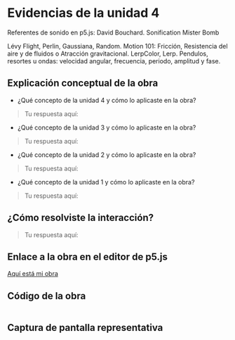 # Evidencias de la unidad 4

Referentes de sonido en p5.js:
David Bouchard. Sonification
Mister Bomb

Lévy Flight, Perlin, Gaussiana, Random.
Motion 101: Fricción, Resistencia del aire y de fluidos o Atracción gravitacional.
LerpColor, Lerp.
Pendulos, resortes u ondas: velocidad angular, frecuencia, periodo, amplitud y fase.

## Explicación conceptual de la obra

* ¿Qué concepto de la unidad 4 y cómo lo aplicaste en la obra?
> Tu respuesta aquí:
>

* ¿Qué concepto de la unidad 3 y cómo lo aplicaste en la obra?
> Tu respuesta aquí:
>

* ¿Qué concepto de la unidad 2 y cómo lo aplicaste en la obra?
> Tu respuesta aquí:
>

* ¿Qué concepto de la unidad 1 y cómo lo aplicaste en la obra?
> Tu respuesta aquí:
>

## ¿Cómo resolviste la interacción?
> Tu respuesta aquí:
>

## Enlace a la obra en el editor de p5.js

[Aquí está mi obra](https://editor.p5js.org/JuanJAreiza/sketches/QUCoOpCqJ)

## Código de la obra 

``` js

```

## Captura de pantalla representativa







